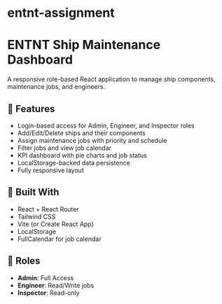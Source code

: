 # entnt-assignment
# ENTNT Ship Maintenance Dashboard

A responsive role-based React application to manage ship components, maintenance jobs, and engineers.

## 🔧 Features
- Login-based access for Admin, Engineer, and Inspector roles
- Add/Edit/Delete ships and their components
- Assign maintenance jobs with priority and schedule
- Filter jobs and view job calendar
- KPI dashboard with pie charts and job status
- LocalStorage-backed data persistence
- Fully responsive layout

## 🚀 Built With
- React + React Router
- Tailwind CSS
- Vite (or Create React App)
- LocalStorage
- FullCalendar for job calendar

## 👥 Roles
- **Admin**: Full Access
- **Engineer**: Read/Write jobs
- **Inspector**: Read-only

